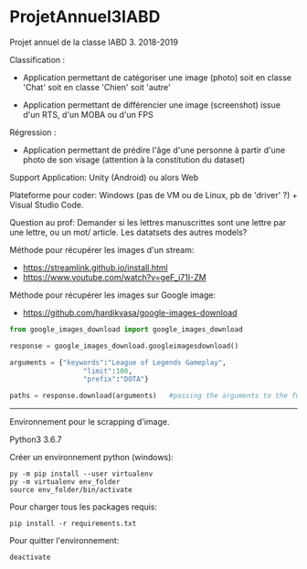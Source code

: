 # ProjetAnnuel3IABD
Projet annuel de la classe IABD 3. 2018-2019


Classification :

- Application permettant de catégoriser une image (photo) soit en classe 'Chat' soit en classe 'Chien' soit
'autre'

- Application permettant de différencier une image (screenshot) issue d'un RTS, d'un MOBA ou d'un FPS

Régression :

- Application permettant de prédire l'âge d'une personne à partir d'une photo de son visage (attention à la
constitution du dataset)

Support Application:
  Unity (Android) ou alors Web


Plateforme pour coder: Windows (pas de VM ou de Linux, pb de 'driver' ?) + Visual Studio Code.

Question au prof: Demander si les lettres manuscrittes sont une lettre par une lettre, ou un mot/ article.
                Les datatsets des autres models?

Méthode pour récupérer les images d'un stream:

  - https://streamlink.github.io/install.html
  - https://www.youtube.com/watch?v=geF_i71I-ZM
  
Méthode pour récupérer les images sur Google image:
  - https://github.com/hardikvasa/google-images-download

```python
from google_images_download import google_images_download

response = google_images_download.googleimagesdownload()

arguments = {"keywords":"League of Legends Gameplay",
                  "limit":100,
                  "prefix":"DOTA"}

paths = response.download(arguments)   #passing the arguments to the function
```

______________________________________________________________________________

Environnement pour le scrapping d'image.

Python3 3.6.7

Créer un environnement python (windows):

    py -m pip install --user virtualenv
    py -m virtualenv env_folder
    source env_folder/bin/activate

Pour charger tous les packages requis:
  
    pip install -r requirements.txt
    
Pour quitter l'environnement:

    deactivate
    
